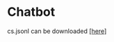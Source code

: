 # Chatbot
cs.jsonl can be downloaded [[here]](https://huggingface.co/datasets/TommyChien/UltraDomain/tree/main)
